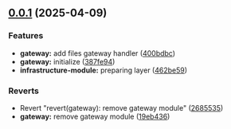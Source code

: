 

## [0.0.1](https://github.com/atls/services/compare/@gateway/public-gateway-entrypoint@0.0.1...@gateway/public-gateway-entrypoint@0.0.1) (2025-04-09)


### Features


* **gateway:** add files gateway handler ([400bdbc](https://github.com/atls/services/commit/400bdbc448eaa38ae80e045b9b4d7177ccbaccb6))
* **gateway:** initialize ([387fe94](https://github.com/atls/services/commit/387fe9425c2a38818c541cb957a021fbb658e948))
* **infrastructure-module:** preparing layer ([462be59](https://github.com/atls/services/commit/462be5953a03caa160bc61ffe8fae162b8e0fcca))

### Reverts


* Revert "revert(gateway): remove gateway module" ([2685535](https://github.com/atls/services/commit/26855354c37568aa1ed08794293449bec8393add))
* **gateway:** remove gateway module ([19eb436](https://github.com/atls/services/commit/19eb4363e0e840b194ad75af796a7984abb44c33))


